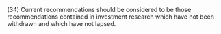 (34) Current recommendations should be considered to be those recommendations contained in investment research which have not been withdrawn and which have not lapsed.